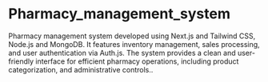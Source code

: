 # Pharmacy_management_system
Pharmacy management system developed using Next.js and Tailwind CSS, Node.js and MongoDB. It features inventory management, sales processing, and user authentication via Auth.js. The system provides a clean and user-friendly interface for efficient pharmacy operations, including product categorization, and administrative controls..
